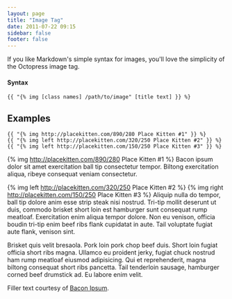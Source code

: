 ```yaml
---
layout: page
title: "Image Tag"
date: 2011-07-22 09:15
sidebar: false
footer: false
---
```


If you like Markdown's simple syntax for images, you'll love the simplicity of the Octopress image tag.

#### Syntax

    {{ "{% img [class names] /path/to/image" [title text] }} %}

## Examples

    {{ "{% img http://placekitten.com/890/280 Place Kitten #1" }} %}
    {{ "{% img left http://placekitten.com/320/250 Place Kitten #2" }} %}
    {{ "{% img left http://placekitten.com/150/250 Place Kitten #3" }} %}

{% img http://placekitten.com/890/280 Place Kitten #1 %}
Bacon ipsum dolor sit amet exercitation ball tip consectetur tempor. Biltong exercitation aliqua, ribeye consequat veniam consectetur.

{% img left http://placekitten.com/320/250 Place Kitten #2 %}
{% img right http://placekitten.com/150/250 Place Kitten #3 %}
Aliquip nulla do tempor, ball tip dolore anim esse strip steak nisi nostrud. Tri-tip mollit deserunt ut duis, commodo brisket short loin est hamburger sunt consequat rump meatloaf. Exercitation enim aliqua tempor dolore. Non eu venison, officia boudin tri-tip enim beef ribs flank cupidatat in aute. Tail voluptate fugiat aute flank, venison sint.

Brisket quis velit bresaola. Pork loin pork chop beef duis. Short loin fugiat officia short ribs magna. Ullamco eu proident jerky, fugiat chuck nostrud ham rump meatloaf eiusmod adipisicing. Qui et reprehenderit, magna biltong consequat short ribs pancetta. Tail tenderloin sausage, hamburger corned beef drumstick ad. Eu labore enim velit.

Filler text courtesy of [Bacon Ipsum](http://baconipsum.com).
